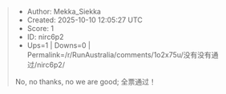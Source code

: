> - Author: Mekka_Siekka
> - Created: 2025-10-10 12:05:27 UTC
> - Score: 1
> - ID: nirc6p2
> - Ups=1 | Downs=0 | Permalink=/r/RunAustralia/comments/1o2x75u/没有没有通过/nirc6p2/
>
> No, no thanks, no we are good; 全票通过！
